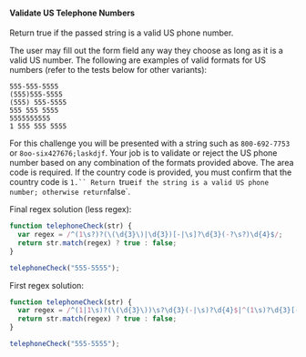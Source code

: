 #### Validate US Telephone Numbers

Return true if the passed string is a valid US phone number.

The user may fill out the form field any way they choose as long as it is a valid US number. The following are examples of valid formats for US numbers (refer to the tests below for other variants):

```
555-555-5555
(555)555-5555
(555) 555-5555
555 555 5555
5555555555
1 555 555 5555
```

For this challenge you will be presented with a string such as `800-692-7753` or `8oo-six427676;laskdjf`. Your job is to validate or reject the US phone number based on any combination of the formats provided above. The area code is required. If the country code is provided, you must confirm that the country code is `1.`` Return `true` if the string is a valid US phone number; otherwise return `false`.

Final regex solution (less regex):
```javascript
function telephoneCheck(str) {
  var regex = /^(1\s?)?(\(\d{3}\)|\d{3})[-|\s]?\d{3}(-?\s?)\d{4}$/;
  return str.match(regex) ? true : false;
}

telephoneCheck("555-5555");
```

First regex solution:
```javascript
function telephoneCheck(str) {
  var regex = /^(1|1\s)?(\(\d{3}\))\s?\d{3}(-|\s)?\d{4}$|^(1\s)?\d{3}[-|\s]?(\s)?\d{3}[-|\s]?\d{4}$|^\d{10}$/;
  return str.match(regex) ? true : false;
}

telephoneCheck("555-5555");
```
